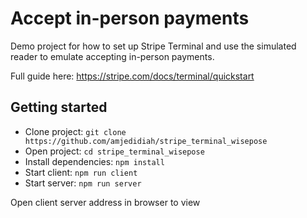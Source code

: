 # Accept in-person payments

Demo project for how to set up Stripe Terminal and use the simulated reader to emulate accepting in-person payments.

Full guide here: <https://stripe.com/docs/terminal/quickstart>

## Getting started

- Clone project: `git clone https://github.com/amjedidiah/stripe_terminal_wisepose`
- Open project: `cd stripe_terminal_wisepose`
- Install dependencies: `npm install`
- Start client: `npm run client`
- Start server: `npm run server`

Open client server address in browser to view
